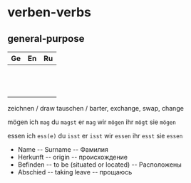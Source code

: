 # verben-verbs

## general-purpose

| Ge        | En  | Ru  |
|-----------|-----|-----|
|       |     |     |
|      |     |     |
|  |     |     |
|     |     |     |
|    |     |     |
|     |     |     |
|     |     |     |
|     |     |     |
|     |     |     |
|     |     |     |
|     |     |     |
|     |     |     |

zeichnen / draw
tauschen / barter, exchange, swap, change

mögen
ich	`mag`
du	`magst`
er	`mag`
wir	`mögen`
ihr	`mögt`
sie	`mögen`

essen
ich	`ess(e)`
du	`isst`
er	`isst`
wir	`essen`
ihr	`esst`
sie	`essen`

- Name -- Surname -- Фамилия
- Herkunft -- origin -- происхождение
- Befinden -- to be (situated or located) -- Расположены
- Abschied -- taking leave -- прощаюсь